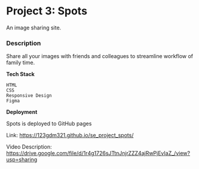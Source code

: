 # Project 3: Spots

An image sharing site.

### Description  

Share all your images with friends and colleagues to streamline workflow of family time.
  
**Tech Stack**
  
    HTML
    CSS
    Responsive Design
    Figma
  

**Deployment**

Spots is deployed to GitHub pages

Link:  https://123gdm321.github.io/se_project_spots/

Video Description: https://drive.google.com/file/d/1r4g1726sJTtnJnjrZZZ4ajRwPjEvIaZ_/view?usp=sharing

